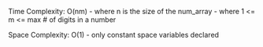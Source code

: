 Time Complexity: O(nm)
	- where n is the size of the num_array
	- where 1 <= m <= max # of digits in a number

Space Complexity: O(1)
	- only constant space variables declared
